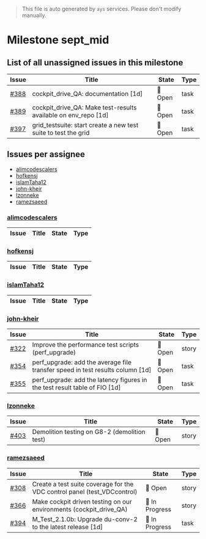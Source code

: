 > This file is auto generated by `ays` services. Please don't modify manually.

# Milestone sept_mid

## List of all unassigned issues in this milestone

|Issue|Title|State|Type|
|-----|-----|-----|---|
|[#388](https://github.com/gig-projects/org_quality/issues/388)|cockpit_drive_QA: documentation [1d]|:red_circle: Open|task|
|[#389](https://github.com/gig-projects/org_quality/issues/389)|cockpit_drive_QA: Make test-results available on env_repo [1d]|:red_circle: Open|task|
|[#397](https://github.com/gig-projects/org_quality/issues/397)|grid_testsuite: start create a new test suite to test the grid|:red_circle: Open|task|


## Issues per assignee
- [alimcodescalers](#alimcodescalers)
- [hofkensj](#hofkensj)
- [islamTaha12](#islamtaha12)
- [john-kheir](#john-kheir)
- [lzonneke](#lzonneke)
- [ramezsaeed](#ramezsaeed)



### [alimcodescalers](https://github.com/alimcodescalers)

|Issue|Title|State|Type|
|-----|-----|-----|----|


### [hofkensj](https://github.com/hofkensj)

|Issue|Title|State|Type|
|-----|-----|-----|----|


### [islamTaha12](https://github.com/islamTaha12)

|Issue|Title|State|Type|
|-----|-----|-----|----|


### [john-kheir](https://github.com/john-kheir)

|Issue|Title|State|Type|
|-----|-----|-----|----|
|[#322](https://github.com/gig-projects/org_quality/issues/322)|Improve the performance test scripts (perf_upgrade)|:red_circle: Open|story|
|[#354](https://github.com/gig-projects/org_quality/issues/354)|perf_upgrade: add the average file transfer speed in test results column [1d]|:red_circle: Open|task|
|[#355](https://github.com/gig-projects/org_quality/issues/355)|perf_upgrade: add the latency figures in the test result table of FIO [1d]|:red_circle: Open|task|


### [lzonneke](https://github.com/lzonneke)

|Issue|Title|State|Type|
|-----|-----|-----|----|
|[#403](https://github.com/gig-projects/org_quality/issues/403)| Demolition testing on G8-2 (demolition test)|:red_circle: Open|story|


### [ramezsaeed](https://github.com/ramezsaeed)

|Issue|Title|State|Type|
|-----|-----|-----|----|
|[#308](https://github.com/gig-projects/org_quality/issues/308)|Create a test suite coverage for the VDC control panel (test_VDCcontrol)|:red_circle: Open|story|
|[#366](https://github.com/gig-projects/org_quality/issues/366)|Make cockpit driven testing on our environments (cockpit_drive_QA)|:large_blue_circle: In Progress|story|
|[#394](https://github.com/gig-projects/org_quality/issues/394)|M_Test_2.1.0b: Upgrade du-conv-2 to the latest release [1d]|:large_blue_circle: In Progress|task|

